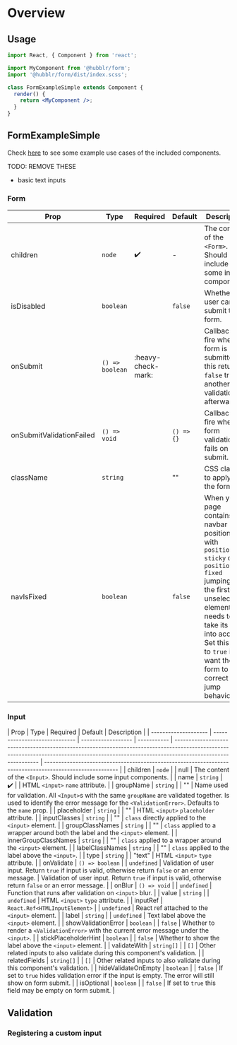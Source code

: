 # Overview

## Usage

```jsx
import React, { Component } from 'react';

import MyComponent from '@hubblr/form';
import '@hubblr/form/dist/index.scss';

class FormExampleSimple extends Component {
  render() {
    return <MyComponent />;
  }
}
```

## FormExampleSimple

Check [here](https://hubblr.github.io/hubblr-react-components/) to see some example use cases of the included components.

TODO: REMOVE THESE

- basic text inputs

### Form

| Prop                     | Type            | Required           | Default    | Description                                                                                                                                                                                                                                      |
| ------------------------ | --------------- | ------------------ | ---------- | ------------------------------------------------------------------------------------------------------------------------------------------------------------------------------------------------------------------------------------------------ |
| children                 | `node`          | :heavy_check_mark: | -          | The content of the `<Form>`. Should include some input components.                                                                                                                                                                               |
| isDisabled               | `boolean`       |                    | `false`    | Whether the user can submit the form.                                                                                                                                                                                                            |
| onSubmit                 | `() => boolean` | :heavy-check-mark: |            | Callback to fire when form is submitted. If this returns `false` trigger another validation afterwards.                                                                                                                                          |
| onSubmitValidationFailed | `() => void`    |                    | `() => {}` | Callback to fire when form validation fails on submit.                                                                                                                                                                                           |
| className                | `string`        |                    | ""         | CSS classes to apply to the form.                                                                                                                                                                                                                |
| navIsFixed               | `boolean`       |                    | `false`    | When your page contains a navbar positioned with `position: sticky` or `position: fixed` jumping to the first unselected element needs to take its size into account. Set this prop to `true` if you want the form to correct its jump behavior. |

### Input

| Prop                 | Type                          | Required           | Default     | Description                                                                                                                                                                                |
| -------------------- | ----------------------------- | ------------------ | ----------- | ------------------------------------------------------------------------------------------------------------------------------------------------------------------------------------------ | -------------------------------------------------------------------------------------------------------- |
| children             | `node`                        |                    | null        | The content of the `<Input>`. Should include some input components.                                                                                                                        |
| name                 | `string`                      | :heavy_check_mark: |             | HTML `<input>` `name` attribute.                                                                                                                                                           |
| groupName            | `string`                      |                    | ""          | Name used for validation. All `<Input>`s with the same `groupName` are validated together. Is used to identify the error message for the `<ValidationError>`. Defaults to the `name` prop. |
| placeholder          | `string`                      |                    | ""          | HTML `<input>` `placeholder` attribute.                                                                                                                                                    |
| inputClasses         | `string`                      |                    | ""          | `class` directly applied to the `<input>` element.                                                                                                                                         |
| groupClassNames      | `string`                      |                    | ""          | `class` applied to a wrapper around both the label and the `<input>` element.                                                                                                              |
| innerGroupClassNames | `string`                      |                    | ""          | `class` applied to a wrapper around the `<input>` element.                                                                                                                                 |
| labelClassNames      | `string`                      |                    | ""          | `class` applied to the label above the `<input>`.                                                                                                                                          |
| type                 | `string`                      |                    | "text"      | HTML `<input>` `type` attribute.                                                                                                                                                           |
| onValidate           | `() => boolean`               |                    | `undefined` | Validation of user input. Return `true` if input is valid, otherwise return `false` or an error message.                                                                                   | Validation of user input. Return `true` if input is valid, otherwise return `false` or an error message. |
| onBlur               | `() => void`                  |                    | `undefined` | Function that runs after validation on `<input>` blur.                                                                                                                                     |
| value                | `string`                      |                    | `undefined` | HTML `<input>` `type` attribute.                                                                                                                                                           |
| inputRef             | `React.Ref<HTMLInputElement>` |                    | `undefined` | React ref attached to the `<input>` element.                                                                                                                                               |
| label                | `string`                      |                    | `undefined` | Text label above the `<input>` element.                                                                                                                                                    |
| showValidationError  | `boolean`                     |                    | `false`     | Whether to render a `<ValidationError>` with the current error message under the `<input>`.                                                                                                |
| stickPlaceholderHint | `boolean`                     |                    | `false`     | Whether to show the label above the `<input>` element.                                                                                                                                     |
| validateWith         | `string[]`                    |                    | `[]`        | Other related inputs to also validate during this component's validation.                                                                                                                  |
| relatedFields        | `string[]`                    |                    | `[]`        | Other related inputs to also validate during this component's validation.                                                                                                                  |
| hideValidateOnEmpty  | `boolean`                     |                    | `false`     | If set to `true` hides validation error if the input is empty. The error will still show on form submit.                                                                                   |
| isOptional           | `boolean`                     |                    | `false`     | If set to `true` this field may be empty on form submit.                                                                                                                                   |

## Validation

### Registering a custom input

